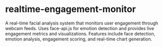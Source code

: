 # realtime-engagement-monitor
A real-time facial analysis system that monitors user engagement through webcam feeds. Uses face-api.js for emotion detection and provides live engagement metrics and visualizations. Features include face detection, emotion analysis, engagement scoring, and real-time chart generation.
